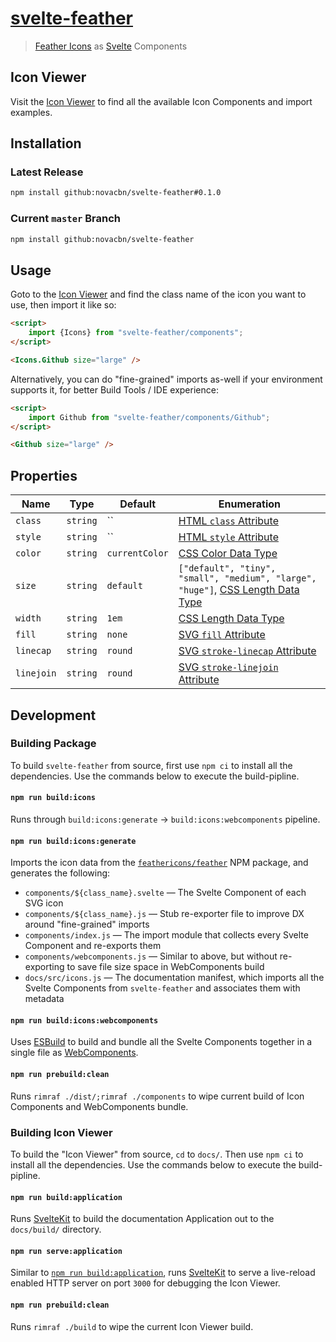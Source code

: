 # [svelte-feather](https://novacbn.github.io/svelte-feather)

> [Feather Icons](https://feathericons.com) as [Svelte](https://svelte.dev) Components

## Icon Viewer

Visit the [Icon Viewer](https://novacbn.github.io/svelte-feather) to find all the available Icon Components and import examples.

## Installation

### Latest Release

```sh
npm install github:novacbn/svelte-feather#0.1.0
```

### Current `master` Branch

```sh
npm install github:novacbn/svelte-feather
```

## Usage

Goto to the [Icon Viewer](https://novacbn.github.io/svelte-feather) and find the class name of the icon you want to use, then import it like so:

```html
<script>
    import {Icons} from "svelte-feather/components";
</script>

<Icons.Github size="large" />
```

Alternatively, you can do "fine-grained" imports as-well if your environment supports it, for better Build Tools / IDE experience:

```html
<script>
    import Github from "svelte-feather/components/Github";
</script>

<Github size="large" />
```

## Properties

| Name       | Type     | Default                                                                                                  | Enumeration                                                                                                                                |
| ---------- | -------- | -------------------------------------------------------------------------------------------------------- | ------------------------------------------------------------------------------------------------------------------------------------------ |
| `class`    | `string` | `` | [HTML `class` Attribute](https://developer.mozilla.org/en-US/docs/Web/HTML/Global_attributes/class) |
| `style`    | `string` | `` | [HTML `style` Attribute](https://developer.mozilla.org/en-US/docs/Web/HTML/Global_attributes/style) |
| `color`    | `string` | `currentColor`                                                                                           | [CSS Color Data Type](https://developer.mozilla.org/en-US/docs/Web/CSS/color_value)                                                        |
| `size`     | `string` | `default`                                                                                                | `["default", "tiny", "small", "medium", "large", "huge"]`, [CSS Length Data Type](https://developer.mozilla.org/en-US/docs/Web/CSS/length) |
| `width`    | `string` | `1em`                                                                                                    | [CSS Length Data Type](https://developer.mozilla.org/en-US/docs/Web/CSS/length)                                                            |
| `fill`     | `string` | `none`                                                                                                   | [SVG `fill` Attribute](https://developer.mozilla.org/en-US/docs/Web/SVG/Attribute/fill)                                                    |
| `linecap`  | `string` | `round`                                                                                                  | [SVG `stroke-linecap` Attribute](https://developer.mozilla.org/en-US/docs/Web/SVG/Attribute/stroke-linecap)                                |
| `linejoin` | `string` | `round`                                                                                                  | [SVG `stroke-linejoin` Attribute](https://developer.mozilla.org/en-US/docs/Web/SVG/Attribute/stroke-linejoin)                              |

## Development

### Building Package

To build `svelte-feather` from source, first use `npm ci` to install all the dependencies. Use the commands below to execute the build-pipline.

#### `npm run build:icons`

Runs through `build:icons:generate` -> `build:icons:webcomponents` pipeline.

#### `npm run build:icons:generate`

Imports the icon data from the [`feathericons/feather`](https://github.com/feathericons/feather) NPM package, and generates the following:

-   `components/${class_name}.svelte` — The Svelte Component of each SVG icon
-   `components/${class_name}.js` — Stub re-exporter file to improve DX around "fine-grained" imports
-   `components/index.js` — The import module that collects every Svelte Component and re-exports them
-   `components/webcomponents.js` — Similar to above, but without re-exporting to save file size space in WebComponents build
-   `docs/src/icons.js` — The documentation manifest, which imports all the Svelte Components from `svelte-feather` and associates them with metadata

#### `npm run build:icons:webcomponents`

Uses [ESBuild](https://github.com/evanw/esbuild) to build and bundle all the Svelte Components together in a single file as [WebComponents](https://developer.mozilla.org/en-US/docs/Web/Web_Components).

#### `npm run prebuild:clean`

Runs `rimraf ./dist/;rimraf ./components` to wipe current build of Icon Components and WebComponents bundle.

### Building Icon Viewer

To build the "Icon Viewer" from source, `cd` to `docs/`. Then use `npm ci` to install all the dependencies. Use the commands below to execute the build-pipline.

#### `npm run build:application`

Runs [SvelteKit](https://kit.svelte.dev) to build the documentation Application out to the `docs/build/` directory.

#### `npm run serve:application`

Similar to [`npm run build:application`](#npm-run-buildapplication), runs [SvelteKit](https://kit.svelte.dev) to serve a live-reload enabled HTTP server on port `3000` for debugging the Icon Viewer.

#### `npm run prebuild:clean`

Runs `rimraf ./build` to wipe the current Icon Viewer build.
